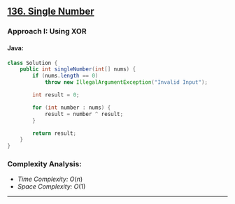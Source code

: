 ## [136. Single Number](https://leetcode.com/problems/single-number/)

### Approach I: Using XOR

#### Java:
```java
class Solution {
    public int singleNumber(int[] nums) {
        if (nums.length == 0)
            throw new IllegalArgumentException("Invalid Input");

        int result = 0;

        for (int number : nums) {
            result = number ^ result; 
        }

        return result;
    }
}
```

[//]: # (#### Go:)

[//]: # (```go)

[//]: # (func solution&#40;&#41; {)

[//]: # ()
[//]: # (})

[//]: # (```)

### Complexity Analysis:

- *Time Complexity:* $O(n)$
- *Space Complexity:* $O(1)$


---


